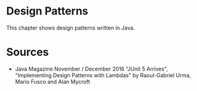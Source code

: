 # Design Patterns
This chapter shows design patterns written in Java.

# Sources
- Java Magazine November / December 2016 "JUnit 5 Arrives", "Implementing Design Patterns with Lambdas" by Raoul-Gabriel Urma, Mario Fusco and Alan Mycroft